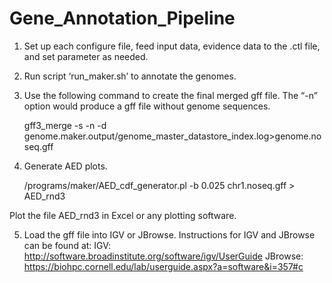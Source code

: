 # Gene_Annotation_Pipeline
1. Set up each configure file, feed input data, evidence data to the .ctl file, and set parameter as needed.

2. Run script ‘run_maker.sh’ to annotate the genomes.

3. Use the following command to create the final merged gff file. The “-n” option would produce a gff file without genome sequences.

   gff3_merge -s -n -d genome.maker.output/genome_master_datastore_index.log>genome.noseq.gff

4. Generate AED plots.

   /programs/maker/AED_cdf_generator.pl -b 0.025 chr1.noseq.gff > AED_rnd3

Plot the file AED_rnd3 in Excel or any plotting software. 

5. Load the gff file into IGV or JBrowse. Instructions for IGV and JBrowse can be found at:
IGV: http://software.broadinstitute.org/software/igv/UserGuide
JBrowse: https://biohpc.cornell.edu/lab/userguide.aspx?a=software&i=357#c




